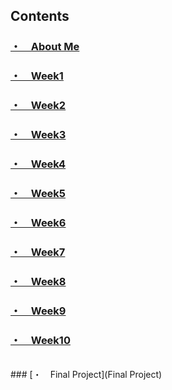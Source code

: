 
## Contents
### [・　About Me](about/index.md/)<br>
### [・　Week1](week1/)<br>
### [・　Week2](week2/)<br>
### [・　Week3](week3/)<br>
### [・　Week4](week4/)<br>
### [・　Week5](week5/)<br>
### [・　Week6](week6/)<br>
### [・　Week7](week7/)<br>
### [・　Week8](week8/)<br>
### [・　Week9](week9/)<br>
### [・　Week10](week10/)<br>
<br/>
### [・　Final Project](Final Project)<br>
